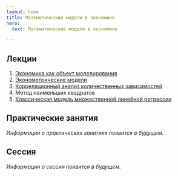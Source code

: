 ```yaml
---
layout: home
title: Математические модели в экономике
hero:
  text: Математические модели в экономике

---
```


## Лекции

1. [Экономика как объект моделирования](./2025/lectures/01/)
2. [Эконометрические модели](./2025/lectures/02/)
3. [Корреляционный анализ количественных зависимостей](./2025/lectures/03/)
4. Метод наименьших квадратов
5. [Классическая модель множественной линейной регрессии](./2025/lectures/05/) <!-- (?) -->

## Практические занятия

*Информация о практических занятиях появится в будущем.*

## Сессия

*Информация о сессии появится в будущем.*